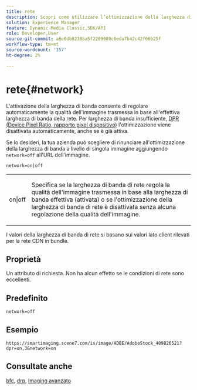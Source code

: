 ```yaml
---
title: rete
description: Scopri come utilizzare l’ottimizzazione della larghezza di banda di rete per regolare la qualità dell’immagine fornita in base alla larghezza di banda effettiva della rete.
solution: Experience Manager
feature: Dynamic Media Classic,SDK/API
role: Developer,User
source-git-commit: a6e0db8238ba5f2209089c6eda7b42c42f66b25f
workflow-type: tm+mt
source-wordcount: '157'
ht-degree: 2%

---
```


# rete{#network}

L&#39;attivazione della larghezza di banda consente di regolare automaticamente la qualità dell&#39;immagine trasmessa in base all&#39;effettiva larghezza di banda della rete. Per larghezza di banda insufficiente, [DPR (Device Pixel Ratio, rapporto pixel dispositivo)](/help/aem-is-ir-api/is-api/http-ref/image-serving-api-ref/c-http-protocol-reference/c-command-reference/r-dpr.md) l&#39;ottimizzazione viene disattivata automaticamente, anche se è già attiva.

Se lo desideri, la tua azienda può scegliere di rinunciare all&#39;ottimizzazione della larghezza di banda a livello di singola immagine aggiungendo `network=off` all&#39;URL dell&#39;immagine.

`network=on|off`

<table id="simpletable_2D23B1B282CD4216AB5BE7E7430D1B3F"> 
 <tr class="strow"> 
  <td class="stentry"> <p> <span class="codeph"> on|off </span> </p> </td> 
  <td class="stentry"> <p>Specifica se la larghezza di banda di rete regola la qualità dell'immagine trasmessa in base alla larghezza di banda effettiva (attivata) o se l'ottimizzazione della larghezza di banda di rete è disattivata senza alcuna regolazione della qualità dell'immagine.</p> </td> 
 </tr> 
</table>

I valori della larghezza di banda di rete si basano sui valori lato client rilevati per la rete CDN in bundle.

## Proprietà

Un attributo di richiesta. Non ha alcun effetto se le condizioni di rete sono eccellenti.

## Predefinito

`network=off`

## Esempio

`https://smartimaging.scene7.com/is/image/ADBE/AdobeStock_409826521?dpr=on,3&network=on`

## Consultate anche

[bfc](/help/aem-is-ir-api/is-api/http-ref/image-serving-api-ref/c-http-protocol-reference/c-command-reference/r-bfc.md), [drp](/help/aem-is-ir-api/is-api/http-ref/image-serving-api-ref/c-http-protocol-reference/c-command-reference/r-dpr.md), [Imaging avanzato](https://experienceleague.adobe.com/docs/experience-manager-cloud-service/content/assets/dynamicmedia/imaging-faq.html?lang=en)
